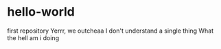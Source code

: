 # hello-world
first repository
Yerrr, we outcheaa 
I don't understand a single thing
What the hell am i doing
